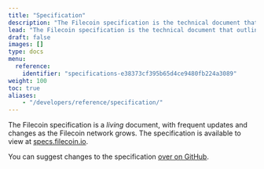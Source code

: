 ```yaml
---
title: "Specification"
description: "The Filecoin specification is the technical document that outlines the details of how the Filecoin network operates, including the rules for participating in the network, the format of the transactions that are used to manage data storage, and the algorithms and data structures that are used to store and retrieve data on the network. The specification is an important reference for developers who are building applications on top of Filecoin, as it provides them with the necessary information to create integrations that are compatible with the rest of network."
lead: "The Filecoin specification is the technical document that outlines the details of how the Filecoin network operates, including the rules for participating in the network, the format of the transactions that are used to manage data storage, and the algorithms and data structures that are used to store and retrieve data on the network. The specification is an important reference for developers who are building applications on top of Filecoin, as it provides them with the necessary information to create integrations that are compatible with the rest of network."
draft: false
images: []
type: docs
menu:
  reference:
    identifier: "specifications-e38373cf395b65d4ce9480fb224a3089"
weight: 100
toc: true
aliases:
    - "/developers/reference/specification/"
---
```


The Filecoin specification is a _living_ document, with frequent updates and changes as the Filecoin network grows. The specification is available to view at [specs.filecoin.io](https://spec.filecoin.io/).

You can suggest changes to the specification [over on GitHub](https://github.com/filecoin-project/specs).
